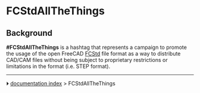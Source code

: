 # FCStdAllTheThings
## Background

**#FCStdAllTheThings** is a hashtag that represents a campaign to promote the usage of the open FreeCAD [FCStd](FCStd.md) file format as a way to distribute CAD/CAM files without being subject to proprietary restrictions or limitations in the format (i.e. STEP format).



---
⏵ [documentation index](../README.md) > FCStdAllTheThings
